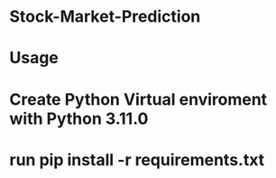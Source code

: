 # Stock-Market-Prediction
# Usage
# Create Python Virtual enviroment with Python 3.11.0
# run pip install -r requirements.txt